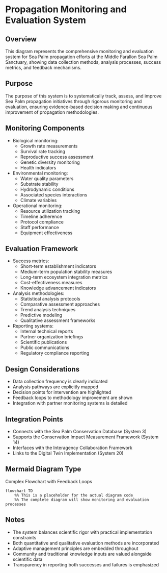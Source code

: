 # Propagation Monitoring and Evaluation System

## Overview
This diagram represents the comprehensive monitoring and evaluation system for Sea Palm propagation efforts at the Middle Farallon Sea Palm Sanctuary, showing data collection methods, analysis processes, success metrics, and feedback mechanisms.

## Purpose
The purpose of this system is to systematically track, assess, and improve Sea Palm propagation initiatives through rigorous monitoring and evaluation, ensuring evidence-based decision making and continuous improvement of propagation methodologies.

## Monitoring Components
- Biological monitoring:
  - Growth rate measurements
  - Survival rate tracking
  - Reproductive success assessment
  - Genetic diversity monitoring
  - Health indicators
- Environmental monitoring:
  - Water quality parameters
  - Substrate stability
  - Hydrodynamic conditions
  - Associated species interactions
  - Climate variables
- Operational monitoring:
  - Resource utilization tracking
  - Timeline adherence
  - Protocol compliance
  - Staff performance
  - Equipment effectiveness

## Evaluation Framework
- Success metrics:
  - Short-term establishment indicators
  - Medium-term population stability measures
  - Long-term ecosystem integration metrics
  - Cost-effectiveness measures
  - Knowledge advancement indicators
- Analysis methodologies:
  - Statistical analysis protocols
  - Comparative assessment approaches
  - Trend analysis techniques
  - Predictive modeling
  - Qualitative assessment frameworks
- Reporting systems:
  - Internal technical reports
  - Partner organization briefings
  - Scientific publications
  - Public communications
  - Regulatory compliance reporting

## Design Considerations
- Data collection frequency is clearly indicated
- Analysis pathways are explicitly mapped
- Decision points for intervention are highlighted
- Feedback loops to methodology improvement are shown
- Integration with partner monitoring systems is detailed

## Integration Points
- Connects with the Sea Palm Conservation Database (System 3)
- Supports the Conservation Impact Measurement Framework (System 14)
- Interfaces with the Interagency Collaboration Framework
- Links to the Digital Twin Implementation (System 20)

## Mermaid Diagram Type
Complex Flowchart with Feedback Loops

```mermaid
flowchart TD
    %% This is a placeholder for the actual diagram code
    %% The complete diagram will show monitoring and evaluation processes
```

## Notes
- The system balances scientific rigor with practical implementation constraints
- Both quantitative and qualitative evaluation methods are incorporated
- Adaptive management principles are embedded throughout
- Community and traditional knowledge inputs are valued alongside scientific data
- Transparency in reporting both successes and failures is emphasized
